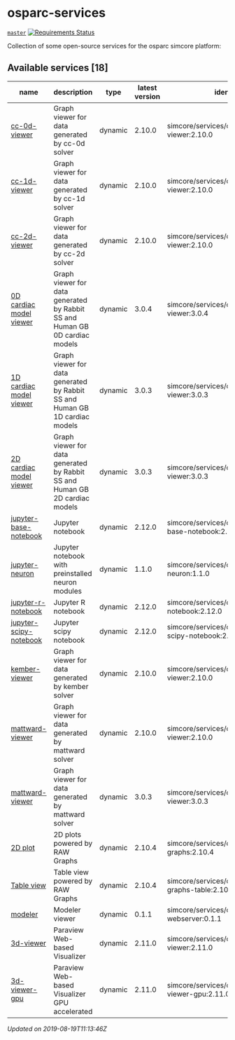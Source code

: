 # osparc-services

<!-- NOTE: when branched replace `master` in urls -->
[`master`](https://github.com/itisfoundation/osparc-services/tree/master)
[![Requirements Status](https://requires.io/github/ITISFoundation/osparc-services/requirements.svg?branch=master)](https://requires.io/github/ITISFoundation/osparc-services/requirements/?branch=master)

Collection of some open-source services for the osparc simcore platform:

<!-- TOC_BEGIN -->
<!-- Automaticaly produced by scripts/auto-doc/create-toc.py on 2019-08-19T11:13:46Z -->
## Available services [18]
|                                   name                                    |                                  description                                  |   type    |  latest version  |                        identifier                        |
|---------------------------------------------------------------------------|-------------------------------------------------------------------------------|-----------|------------------|----------------------------------------------------------|
|  [cc-0d-viewer](services/dy-2Dgraph/use-cases/cc)                         |  Graph viewer for data generated by cc-0d solver                              |  dynamic  |  2.10.0          |  simcore/services/dynamic/cc-0d-viewer:2.10.0            |
|  [cc-1d-viewer](services/dy-2Dgraph/use-cases/cc)                         |  Graph viewer for data generated by cc-1d solver                              |  dynamic  |  2.10.0          |  simcore/services/dynamic/cc-1d-viewer:2.10.0            |
|  [cc-2d-viewer](services/dy-2Dgraph/use-cases/cc)                         |  Graph viewer for data generated by cc-2d solver                              |  dynamic  |  2.10.0          |  simcore/services/dynamic/cc-2d-viewer:2.10.0            |
|  [0D cardiac model viewer](services/dy-dash/cc-rabbit-0d/src)             |  Graph viewer for data generated by Rabbit SS and Human GB 0D cardiac models  |  dynamic  |  3.0.4           |  simcore/services/dynamic/cc-0d-viewer:3.0.4             |
|  [1D cardiac model viewer](services/dy-dash/cc-rabbit-1d/src)             |  Graph viewer for data generated by Rabbit SS and Human GB 1D cardiac models  |  dynamic  |  3.0.3           |  simcore/services/dynamic/cc-1d-viewer:3.0.3             |
|  [2D cardiac model viewer](services/dy-dash/cc-rabbit-2d/src)             |  Graph viewer for data generated by Rabbit SS and Human GB 2D cardiac models  |  dynamic  |  3.0.3           |  simcore/services/dynamic/cc-2d-viewer:3.0.3             |
|  [jupyter-base-notebook](services/dy-jupyter/services/dy-jupyter)         |  Jupyter notebook                                                             |  dynamic  |  2.12.0          |  simcore/services/dynamic/jupyter-base-notebook:2.12.0   |
|  [jupyter-neuron](services/dy-jupyter-extensions/neuron/)                 |  Jupyter notebook with preinstalled neuron modules                            |  dynamic  |  1.1.0           |  simcore/services/dynamic/jupyter-neuron:1.1.0           |
|  [jupyter-r-notebook](services/dy-jupyter/services/dy-jupyter)            |  Jupyter R notebook                                                           |  dynamic  |  2.12.0          |  simcore/services/dynamic/jupyter-r-notebook:2.12.0      |
|  [jupyter-scipy-notebook](services/dy-jupyter/services/dy-jupyter)        |  Jupyter scipy notebook                                                       |  dynamic  |  2.12.0          |  simcore/services/dynamic/jupyter-scipy-notebook:2.12.0  |
|  [kember-viewer](services/dy-2Dgraph/use-cases/kember)                    |  Graph viewer for data generated by kember solver                             |  dynamic  |  2.10.0          |  simcore/services/dynamic/kember-viewer:2.10.0           |
|  [mattward-viewer](services/dy-2Dgraph/use-cases/mattward)                |  Graph viewer for data generated by mattward solver                           |  dynamic  |  2.10.0          |  simcore/services/dynamic/mattward-viewer:2.10.0         |
|  [mattward-viewer](services/dy-dash/mattward-dash/src)                    |  Graph viewer for data generated by mattward solver                           |  dynamic  |  3.0.3           |  simcore/services/dynamic/mattward-viewer:3.0.3          |
|  [2D plot](services/dy-raw-graphs/services/dy-raw-graphs)                 |  2D plots powered by RAW Graphs                                               |  dynamic  |  2.10.4          |  simcore/services/dynamic/raw-graphs:2.10.4              |
|  [Table view](services/dy-raw-graphs/services/dy-raw-graphs)              |  Table view powered by RAW Graphs                                             |  dynamic  |  2.10.4          |  simcore/services/dynamic/raw-graphs-table:2.10.4        |
|  [modeler](services/dy-modeling/services/dy-modeling/server)              |  Modeler viewer                                                               |  dynamic  |  0.1.1           |  simcore/services/dynamic/modeler-webserver:0.1.1        |
|  [3d-viewer](services/dy-3dvis/services/dy-3dvis/simcoreparaviewweb)      |  Paraview Web-based Visualizer                                                |  dynamic  |  2.11.0          |  simcore/services/dynamic/3d-viewer:2.11.0               |
|  [3d-viewer-gpu](services/dy-3dvis/services/dy-3dvis/simcoreparaviewweb)  |  Paraview Web-based Visualizer GPU accelerated                                |  dynamic  |  2.11.0          |  simcore/services/dynamic/3d-viewer-gpu:2.11.0           |
*Updated on 2019-08-19T11:13:46Z*

<!-- TOC_END -->
